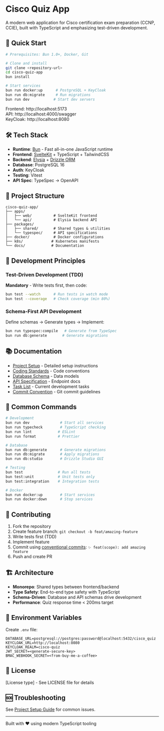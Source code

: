 # Cisco Quiz App

A modern web application for Cisco certification exam preparation (CCNP, CCIE), built with TypeScript and emphasizing test-driven development.

## 🚀 Quick Start

```bash
# Prerequisites: Bun 1.0+, Docker, Git

# Clone and install
git clone <repository-url>
cd cisco-quiz-app
bun install

# Start services
bun run docker:up      # PostgreSQL + KeyCloak
bun run db:migrate     # Run migrations
bun run dev           # Start dev servers
```

Frontend: http://localhost:5173  
API: http://localhost:4000/swagger  
KeyCloak: http://localhost:8080

## 🛠️ Tech Stack

- **Runtime**: [Bun](https://bun.sh) - Fast all-in-one JavaScript runtime
- **Frontend**: [SvelteKit](https://kit.svelte.dev) + TypeScript + TailwindCSS
- **Backend**: [Elysia](https://elysiajs.com) + [Drizzle ORM](https://orm.drizzle.team)
- **Database**: PostgreSQL 16
- **Auth**: KeyCloak
- **Testing**: Vitest
- **API Spec**: TypeSpec → OpenAPI

## 📁 Project Structure

```
cisco-quiz-app/
├── apps/
│   ├── web/          # SvelteKit frontend
│   └── api/          # Elysia backend API
├── packages/
│   ├── shared/       # Shared types & utilities
│   └── typespec/     # API specifications
├── docker/           # Docker configurations
├── k8s/             # Kubernetes manifests
└── docs/            # Documentation
```

## 🧪 Development Principles

### Test-Driven Development (TDD)
**Mandatory** - Write tests first, then code:
```bash
bun test --watch      # Run tests in watch mode
bun test --coverage   # Check coverage (min 80%)
```

### Schema-First API Development
Define schemas → Generate types → Implement:
```bash
bun run typespec:compile   # Generate from TypeSpec
bun run db:generate       # Generate migrations
```

## 📚 Documentation

- [Project Setup](docs/project-setup.md) - Detailed setup instructions
- [Coding Standards](docs/coding-standards.md) - Code conventions
- [Database Schema](docs/database-schema.md) - Data models
- [API Specification](docs/api-specification.md) - Endpoint docs
- [Task List](docs/task-list.md) - Current development tasks
- [Commit Convention](.claude/commit-convention.md) - Git commit guidelines

## 🔧 Common Commands

```bash
# Development
bun run dev              # Start all services
bun run typecheck        # TypeScript checking
bun run lint            # ESLint
bun run format          # Prettier

# Database
bun run db:generate      # Generate migrations
bun run db:migrate       # Apply migrations
bun run db:studio        # Drizzle Studio GUI

# Testing
bun test                # Run all tests
bun test:unit           # Unit tests only
bun test:integration    # Integration tests

# Docker
bun run docker:up        # Start services
bun run docker:down      # Stop services
```

## 🤝 Contributing

1. Fork the repository
2. Create feature branch: `git checkout -b feat/amazing-feature`
3. Write tests first (TDD)
4. Implement feature
5. Commit using [conventional commits](.claude/commit-convention.md): `✨ feat(scope): add amazing feature`
6. Push and create PR

## 🏗️ Architecture

- **Monorepo**: Shared types between frontend/backend
- **Type Safety**: End-to-end type safety with TypeScript
- **Schema-Driven**: Database and API schemas drive development
- **Performance**: Quiz response time < 200ms target

## 🔐 Environment Variables

Create `.env` file:
```env
DATABASE_URL=postgresql://postgres:password@localhost:5432/cisco_quiz
KEYCLOAK_URL=http://localhost:8080
KEYCLOAK_REALM=cisco-quiz
JWT_SECRET=<generate-secure-key>
BMAC_WEBHOOK_SECRET=<from-buy-me-a-coffee>
```

## 📝 License

[License type] - See LICENSE file for details

## 🆘 Troubleshooting

See [Project Setup Guide](docs/project-setup.md#troubleshooting) for common issues.

---

Built with ❤️ using modern TypeScript tooling
